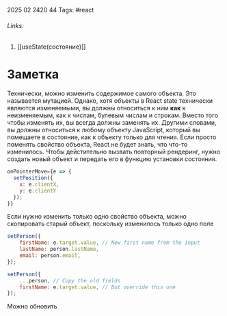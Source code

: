 2025 02 2420 44
Tags: #react 
###### Links: 
1) [[useState(состояние)]]
# Заметка
Технически, можно изменить содержимое самого объекта. Это называется мутацией. Однако, хотя объекты в React state технически являются изменяемыми, вы должны относиться к ним **как** к неизменяемым, как к числам, булевым числам и строкам. Вместо того чтобы изменять их, вы всегда должны заменять их.
Другими словами, вы должны относиться к любому объекту JavaScript, который вы помещаете в состояние, как к объекту только для чтения. Если просто поменять свойство объекта, React не будет знать, что что-то изменилось. Чтобы дейстительно вызвать повторный рендеринг, нужно создать новый объект и передать его в функцию установки состояния.
```js
onPointerMove={e => {
  setPosition({
    x: e.clientX,
    y: e.clientY
  });
}}
```
Если нужно изменить только одно свойство объекта, можно скопировать старый объект, поскольку изменилось только одно поле
```js
setPerson({
    firstName: e.target.value, // New first name from the input
    lastName: person.lastName,
    email: person.email,
});
```

```js
setPerson({
    ...person, // Copy the old fields
    firstName: e.target.value, // But override this one
});
```
Можно обновить 